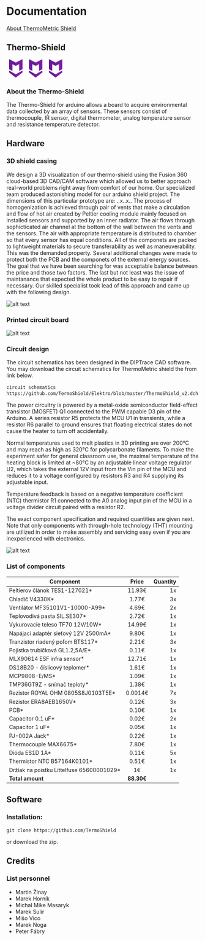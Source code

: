 # Documentation
[About ThermoMetric Shield](https://github.com/TermoShield/Documentation#about-the-thermo-shield)

## Thermo-Shield
![alt text](https://github.com/adam-p/markdown-here/raw/master/src/common/images/icon48.png "Logo Title Text 1") 
![alt text](https://github.com/adam-p/markdown-here/raw/master/src/common/images/icon48.png "Logo Title Text 1") 
![alt text](https://github.com/adam-p/markdown-here/raw/master/src/common/images/icon48.png "Logo Title Text 1") 

### About the Thermo-Shield
The Thermo-Shield for arduino allows a board to acquire environmental data collected by an array of sensors. These sensors consist of thermocouple, IR sensor, digital thermometer, analog temperature sensor and resistance temperature detector.

## Hardware

### 3D shield casing 
We design a 3D visualization of our thermo-shield using the Fusion 360 cloud-based 3D CAD/CAM software which allowed us to better approach real-world problems right away from comfort of our home. Our specialized team produced astonishing model for our arduino shield project. The dimensions of this particular prototype are: ..x..x.. The process of homogenization is achieved through pair of vents that make a circulation and flow of hot air created by Peltier cooling module mainly focused on installed sensors and supported by an inner radiator. The air flows through sophicticated air channel at the bottom of the wall between the vents and the sensors. The air with appropriate temperature is distributed to chamber so that every sensor has equal conditions. All of the componets are packed to lightweight materials to secure transferability as well as maneuverability. This was the demanded property. Several additional changes were made to protect both the PCB and the componets of the external energy sources. The goal that we have been searching for was acceptable balance between the price and those two factors. The last but not least was the issue of maintanance that expected the whole product to be easy to repair if necessary. Our skilled specialist took lead of this approach and came up with the following design. 

![alt text](https://i.imgur.com/hIZOfO8.png "3D model") 

### Printed circuit board
![alt text](https://i.imgur.com/hhH9iUO.png "PCB") 

### Circuit design
The circuit schematics has been designed in the DIPTrace CAD software. You may download the circuit schematics for ThermoMetric shield the  from link below.
```
circuit schematics https://github.com/TermoShield/Elektro/blob/master/ThermoShield_v2.dch
```
The power circuitry is powered by a metal-oxide semiconductor field-effect transistor (MOSFET) Q1 connected to the PWM capable D3 pin of the Arduino. A series resistor R5 protects the MCU U1 in transients, while a resistor R6 parallel to ground ensures that floating electrical states do not cause the heater to turn off accidentally.

Normal temperatures used to melt plastics in 3D printing are over 200°C and may reach as high as 320°C for polycarbonate filaments. To make the experiment safer for general classroom use, the maximal temperature of the heating block is limited at ~80°C by an adjustable linear voltage regulator U2, which takes the external 12V input from the Vin pin of the MCU and reduces it to a voltage configured by resistors R3 and R4 supplying its adjustable input.

Temperature feedback is based on a negative temperature coefficient (NTC) thermistor R1 connected to the A0 analog input pin of the MCU in a voltage divider circuit paired with a resistor R2.

The exact component specification and required quantities are given next. Note that only components with through-hole technology (THT) mounting are utilized in order to make assembly and servicing easy even if you are inexperienced with electronics.

![alt text](https://i.imgur.com/sbr4ik7.jpg "Electric schematic layout") 


### List of components

| Component     | Price         | Quantity |
| ------------- |:-------------:| -----:|     
| Peltierov článok TES1-127021* | 11.93€ | 1x |   
| Chladič V4330K* | 1.77€      |   3x |    
| Ventilátor MF35101V1-10000-A99* | 4.69€      |    2x |   
| Teplovodivá pasta SIL.SE307* | 2.72€ | 1x |
| Vykurovacie teleso TF70 12V/10W* | 14.99€ | 1x |
| Napájací adaptér sieťový 12V 2500mA* | 9.80€ | 1x |
| Tranzistor riadený poľom BTS117* | 2.21€ | 3x |
| Pojistka trubičková GL1.2,5A/E* | 0.11€ | 1x |
| MLX90614 ESF infra sensor* | 12.71€ | 1x |
| DS18B20 - číslicový teplomer* | 1.61€ | 1x |
| MCP9808-E/MS* | 1.09€ | 1x |
| TMP36GT9Z - snímač teploty* | 1.38€ | 1x |
| Rezistor ROYAL OHM 0805S8J0103T5E* | 0.0014€ | 7x |
| Rezistor ERA8AEB1650V* | 0.12€ | 3x |
| PCB* | 0.10€ | 1x |
| Capacitor 0.1 uF* | 0.02€ | 2x |
| Capacitor 1 uF* | 0.05€ | 1x |
| PJ-002A Jack* | 0.22€ | 1x |
| Thermocouple MAX6675* | 7.80€ | 1x |
| Dióda ES1D 1A* | 0.11€ | 5x |
| Thermistor NTC B57164K0101* | 0.51€ | 1x |
| Držiak na poistku Littelfuse 65600001029* | 1€ | 1x |
| **Total amount** | **88.30€** | 

## Software
### Installation:
```
git clone https://github.com/TermoShield
```
or download the zip.

## Credits
### List personnel
+ Martin Žlnay
+ Marek Horník 
+ Michal Mike Masaryk 
+ Marek Sulír 
+ Mišo Vico 
+ Marek Noga 
+ Peter Fábry
